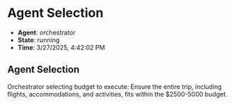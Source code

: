 # Agent Selection

- **Agent**: orchestrator
- **State**: running
- **Time**: 3/27/2025, 4:42:02 PM

## Agent Selection

Orchestrator selecting budget to execute: Ensure the entire trip, including flights, accommodations, and activities, fits within the $2500-5000 budget.

